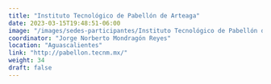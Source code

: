 ```yaml
---
title: "Instituto Tecnológico de Pabellón de Arteaga"
date: 2023-03-15T19:48:51-06:00
image: "/images/sedes-participantes/Instituto Tecnológico de Pabellón de Arteaga.png"
coordinator: "Jorge Norberto Mondragón Reyes" 
location: "Aguascalientes"
link: "http://pabellon.tecnm.mx/"
weight: 34
draft: false
---
```


